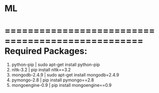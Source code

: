 # ML
==================================================
Required Packages:
==================================================
1) python-pip | sudo apt-get install python-pip
2) nltk-3.2 | pip install nltk==3.2
3) mongodb-2.4.9 | sudo apt-get install mongodb=2.4.9
4) pymongo-2.8 | pip install pymongo==2.8
5) mongoengine-0.9 | pip install mongoengine==0.9







